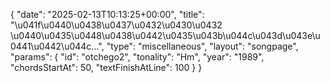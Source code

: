 {
    "date": "2025-02-13T10:13:25+00:00",
    "title": "\u041f\u0440\u0438\u0437\u0432\u0430\u0432 \u0440\u0435\u0448\u0438\u0442\u0435\u043b\u044c\u043d\u043e\u0441\u0442\u044c...",
    "type": "miscellaneous",
    "layout": "songpage",
    "params": {
        "id": "otchego2",
        "tonality": "Hm",
        "year": "1989",
        "chordsStartAt": 50,
        "textFinishAtLine": 100
    }
}